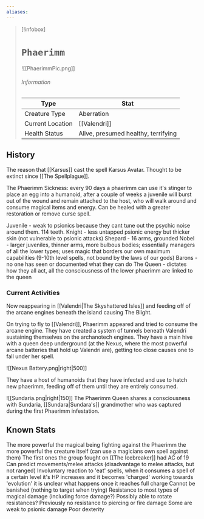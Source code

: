```yaml
---
aliases: 
---
```


> [!infobox]
> # `Phaerimm` 
> ![[PhaerimmPic.png]]
> ######  Information
> Type |  Stat |
> ---|---|
> Creature Type | Aberration |
> Current Location | [[Valendri]] |
> Health Status |Alive, presumed healthy, terrifying |

## History
The reason that [[Karsus]] cast the spell Karsus Avatar. Thought to be extinct since [[The Spellplague]].

The Phaerimm Sickness: every 90 days a phaerimm can use it's stinger to place an egg into a humanoid, after a couple of weeks a juvenile will burst out of the wound and remain attached to the host, who will walk around and consume magical items and energy. Can be healed with a greater restoration or remove curse spell.

Juvenile - weak to psionics because they cant tune out the psychic noise around them. 114 teeth.
Knight - less untapped psionic energy but thicker skin (not vulnerable to psionic attacks)
Shepard - 16 arms, grounded
Nobel - larger juveniles, thinner arms, more bulbous bodies; essentially managers of all the lower types; uses magic that borders our own maximum capabilities (9-10th level spells, not bound by the laws of our gods)
Barons - no one has seen or documented what they can do
The Queen - dictates how they all act, all the consciousness of the lower phaerimm are linked to the queen

### Current Activities
Now reappearing in [[Valendri|The Skyshattered Isles]] and feeding off of the arcane engines beneath the island causing The Blight. 

On trying to fly to [[Valendri]], Phaerimm appeared and tried to consume the arcane engine. They have created a system of tunnels beneath Valendri sustaining themselves on the archanotech engines. They have a main hive with a queen deep underground (at the Nexus, where the most powerful arcane batteries that hold up Valendri are), getting too close causes one to fall under her spell.

![[Nexus Battery.png|right|500]]

They have a host of humanoids that they have infected and use to hatch new phaerimm, feeding off of them until they are entirely consumed.

![[Sundaria.png|right|150]] 
The Phaerimm Queen shares a consciousness with Sundaria, [[Sundara|Sundara's]] grandmother who was captured during the first Phaerimm infestation.

## Known Stats
The more powerful the magical being fighting against the Phaerimm the more powerful the creature itself (can use a magicians own spell against them)
	The first ones the group fought on [[The Icebreaker]] had AC of 19
Can predict movements/melee attacks (disadvantage to melee attacks, but not ranged)
Involuntary reaction to 'eat' spells, when it consumes a spell of a certain level it's HP increases and it becomes 'charged' working towards 'evolution' it is unclear what happens once it reaches full charge
Cannot be banished (nothing to target when trying)
Resistance to most types of magical damage (including force damage?)
Possibly able to rotate resistances? Previously no resistance to piercing or fire damage
Some are weak to psionic damage
Poor dexterity